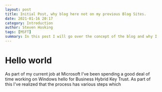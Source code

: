 ```yaml
---
layout: post
title: Initial Post, why blog here not on my previous Blog Sites.
date: 2021-01-16 20:17
category: Introduction
author: Steven Hosking
tags: [MSFT]
summary: In this post I will go over the concept of the blog and why I'm creating it.
---
```


# Hello world

As part of my current job at Microsoft I've been spending a good deal of time working on Windows hello for Business Hybrid Key Trust. As part of this I've realized that the process has various steps which
